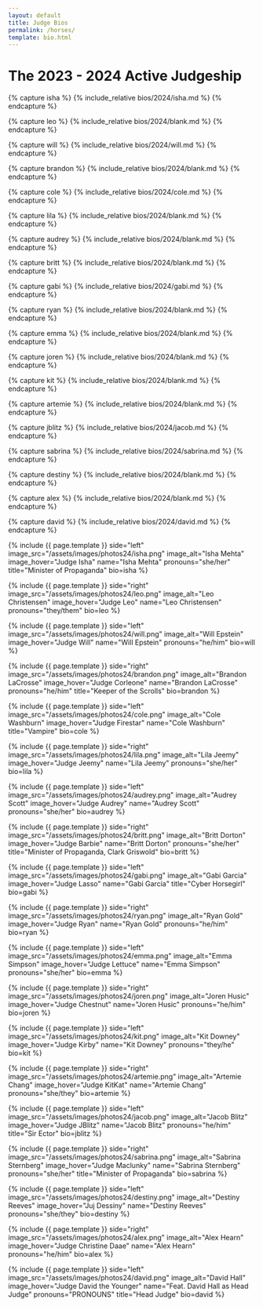 ```yaml
---
layout: default
title: Judge Bios
permalink: /horses/
template: bio.html
---
```


# The 2023 - 2024 Active Judgeship

<!-- JUDGES IN ORDER:
Isha Mehta
Leo Christensen
Will Epstein
Brandon LaCrosse
Cole Washburn
Lila Jeemy
Audrey Scott
Britt Dorton
Gabi Garcia
Ryan Gold
Emma Simpson
Joren Husic
Kit Downey
Artemie Chang
Jacob Blitz
Sabrina Sternberg
Destiny Reeves
Alex Hearn
David Hall
-->

{% capture isha %}
{% include_relative bios/2024/isha.md %}
{% endcapture %}

{% capture leo %}
{% include_relative bios/2024/blank.md %}
{% endcapture %}

{% capture will %}
{% include_relative bios/2024/will.md %}
{% endcapture %}

{% capture brandon %}
{% include_relative bios/2024/blank.md %}
{% endcapture %}

{% capture cole %}
{% include_relative bios/2024/cole.md %}
{% endcapture %}

{% capture lila %}
{% include_relative bios/2024/blank.md %}
{% endcapture %}

{% capture audrey %}
{% include_relative bios/2024/blank.md %}
{% endcapture %}

{% capture britt %}
{% include_relative bios/2024/blank.md %}
{% endcapture %}

{% capture gabi %}
{% include_relative bios/2024/gabi.md %}
{% endcapture %}

{% capture ryan %}
{% include_relative bios/2024/blank.md %}
{% endcapture %}

{% capture emma %}
{% include_relative bios/2024/blank.md %}
{% endcapture %}

{% capture joren %}
{% include_relative bios/2024/blank.md %}
{% endcapture %}

{% capture kit %}
{% include_relative bios/2024/blank.md %}
{% endcapture %}

{% capture artemie %}
{% include_relative bios/2024/blank.md %}
{% endcapture %}

{% capture jblitz %}
{% include_relative bios/2024/jacob.md %}
{% endcapture %}

{% capture sabrina %}
{% include_relative bios/2024/sabrina.md %}
{% endcapture %}

{% capture destiny %}
{% include_relative bios/2024/blank.md %}
{% endcapture %}

{% capture alex %}
{% include_relative bios/2024/blank.md %}
{% endcapture %}

{% capture david %}
{% include_relative bios/2024/david.md %}
{% endcapture %}

{% include {{ page.template }} 
    side="left" 
    image_src="/assets/images/photos24/isha.png"
    image_alt="Isha Mehta"
    image_hover="Judge Isha"
    name="Isha Mehta" 
    pronouns="she/her"
    title="Minister of Propaganda"
    bio=isha %}

{% include {{ page.template }} 
    side="right" 
    image_src="/assets/images/photos24/leo.png"
    image_alt="Leo Christensen"
    image_hover="Judge Leo"
    name="Leo Christensen" 
    pronouns="they/them"
    bio=leo %}

{% include {{ page.template }} 
    side="left" 
    image_src="/assets/images/photos24/will.png"
    image_alt="Will Epstein"
    image_hover="Judge Will"
    name="Will Epstein" 
    pronouns="he/him"
    bio=will %}

{% include {{ page.template }} 
    side="right" 
    image_src="/assets/images/photos24/brandon.png"
    image_alt="Brandon LaCrosse"
    image_hover="Judge Corleone"
    name="Brandon LaCrosse" 
    pronouns="he/him"
    title="Keeper of the Scrolls"
    bio=brandon %}

{% include {{ page.template }} 
    side="left" 
    image_src="/assets/images/photos24/cole.png"
    image_alt="Cole Washburn"
    image_hover="Judge Firestar"
    name="Cole Washburn" 
    title="Vampire"
    bio=cole %}

{% include {{ page.template }} 
    side="right" 
    image_src="/assets/images/photos24/lila.png"
    image_alt="Lila Jeemy"
    image_hover="Judge Jeemy"
    name="Lila Jeemy" 
    pronouns="she/her"
    bio=lila %}

{% include {{ page.template }} 
    side="left" 
    image_src="/assets/images/photos24/audrey.png"
    image_alt="Audrey Scott"
    image_hover="Judge Audrey"
    name="Audrey Scott" 
    pronouns="she/her"
    bio=audrey %}

{% include {{ page.template }} 
    side="right" 
    image_src="/assets/images/photos24/britt.png"
    image_alt="Britt Dorton"
    image_hover="Judge Barbie"
    name="Britt Dorton" 
    pronouns="she/her"
    title="Minister of Propaganda, Clark Griswold"
    bio=britt %}

{% include {{ page.template }} 
    side="left" 
    image_src="/assets/images/photos24/gabi.png"
    image_alt="Gabi Garcia"
    image_hover="Judge Lasso"
    name="Gabi Garcia" 
    title="Cyber Horsegirl"
    bio=gabi %}

{% include {{ page.template }} 
    side="right" 
    image_src="/assets/images/photos24/ryan.png"
    image_alt="Ryan Gold"
    image_hover="Judge Ryan"
    name="Ryan Gold" 
    pronouns="he/him"
    bio=ryan %}

{% include {{ page.template }} 
    side="left" 
    image_src="/assets/images/photos24/emma.png"
    image_alt="Emma Simpson"
    image_hover="Judge Lettuce"
    name="Emma Simpson" 
    pronouns="she/her"
    bio=emma %}

{% include {{ page.template }} 
    side="right" 
    image_src="/assets/images/photos24/joren.png"
    image_alt="Joren Husic"
    image_hover="Judge Chestnut"
    name="Joren Husic" 
    pronouns="he/him"
    bio=joren %}

{% include {{ page.template }} 
    side="left" 
    image_src="/assets/images/photos24/kit.png"
    image_alt="Kit Downey"
    image_hover="Judge Kirby"
    name="Kit Downey" 
    pronouns="they/he"
    bio=kit %}

{% include {{ page.template }} 
    side="right" 
    image_src="/assets/images/photos24/artemie.png"
    image_alt="Artemie Chang"
    image_hover="Judge KitKat"
    name="Artemie Chang" 
    pronouns="she/they"
    bio=artemie %}

{% include {{ page.template }} 
    side="left" 
    image_src="/assets/images/photos24/jacob.png"
    image_alt="Jacob Blitz"
    image_hover="Judge JBlitz"
    name="Jacob Blitz" 
    pronouns="he/him"
    title="Sir Ector"
    bio=jblitz %}

{% include {{ page.template }} 
    side="right" 
    image_src="/assets/images/photos24/sabrina.png"
    image_alt="Sabrina Sternberg"
    image_hover="Judge Maclunky"
    name="Sabrina Sternberg" 
    pronouns="she/her"
    title="Minister of Propaganda"
    bio=sabrina %}

{% include {{ page.template }} 
    side="left" 
    image_src="/assets/images/photos24/destiny.png"
    image_alt="Destiny Reeves"
    image_hover="Juj Dessiny"
    name="Destiny Reeves" 
    pronouns="she/they"
    bio=destiny %}

{% include {{ page.template }} 
    side="right" 
    image_src="/assets/images/photos24/alex.png"
    image_alt="Alex Hearn"
    image_hover="Judge Christine Daae"
    name="Alex Hearn" 
    pronouns="he/him"
    bio=alex %}

{% include {{ page.template }} 
    side="left" 
    image_src="/assets/images/photos24/david.png"
    image_alt="David Hall"
    image_hover="Judge David the Younger"
    name="Feat. David Hall as Head Judge" 
    pronouns="PRONOUNS"
    title="Head Judge"
    bio=david %}
